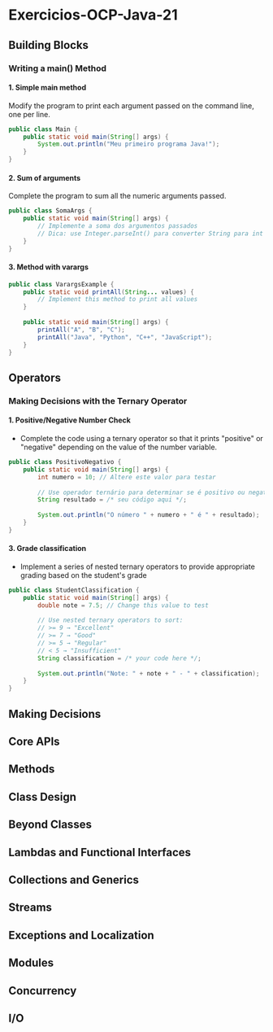 # Exercicios-OCP-Java-21

## Building Blocks

### Writing a main() Method

#### 1. Simple main method
Modify the program to print each argument passed on the command line, one per line.
```java
public class Main {
    public static void main(String[] args) {
        System.out.println("Meu primeiro programa Java!");
    }
}
```
#### 2. Sum of arguments
Complete the program to sum all the numeric arguments passed.
```java
public class SomaArgs {
    public static void main(String[] args) {
        // Implemente a soma dos argumentos passados
        // Dica: use Integer.parseInt() para converter String para int
    }
}
```
#### 3. Method with varargs
```java
public class VarargsExample {
    public static void printAll(String... values) {
        // Implement this method to print all values
    }
    
    public static void main(String[] args) {
        printAll("A", "B", "C");
        printAll("Java", "Python", "C++", "JavaScript");
    }
}
```

## Operators

### Making Decisions with the Ternary Operator

#### 1. Positive/Negative Number Check

* Complete the code using a ternary operator so that it prints "positive" or "negative" depending on the value of the number variable.
```java
public class PositivoNegativo {
    public static void main(String[] args) {
        int numero = 10; // Altere este valor para testar
        
        // Use operador ternário para determinar se é positivo ou negativo
        String resultado = /* seu código aqui */;
        
        System.out.println("O número " + numero + " é " + resultado);
    }
}
```

#### 3. Grade classification
* Implement a series of nested ternary operators to provide appropriate grading based on the student's grade
```java
public class StudentClassification {
    public static void main(String[] args) {
        double note = 7.5; // Change this value to test
        
        // Use nested ternary operators to sort:
        // >= 9 → "Excellent"
        // >= 7 → "Good"
        // >= 5 → "Regular"
        // < 5 → "Insufficient"
        String classification = /* your code here */;
        
        System.out.println("Note: " + note + " - " + classification);
    }
}
```

## Making Decisions
## Core APIs
## Methods
## Class Design
## Beyond Classes
## Lambdas and Functional Interfaces
## Collections and Generics
## Streams
## Exceptions and Localization
## Modules
## Concurrency
## I/O
